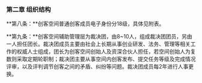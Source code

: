 ### 第二章 组织结构

**第八条：**创客空间普通创客成员电子身份分18级，具体见附表。

**第九条：**创客空间辅助管理层为裁决团，由8~10人，组成裁决团团员，另由一人担任团长。裁决团成员主要由社会上长期从事创业研发、法务、管理等相关工作的权威人士组成，团长为创客空间创始人及资深合伙人担任，若空间创始人为复数则采取定期轮职制；裁决团主要从事空间内创客发布、提交任务等级及完成情况评审，以及评判调节创客之间的矛盾、纠纷等问题。裁决团成员每2年进行人事更换。
